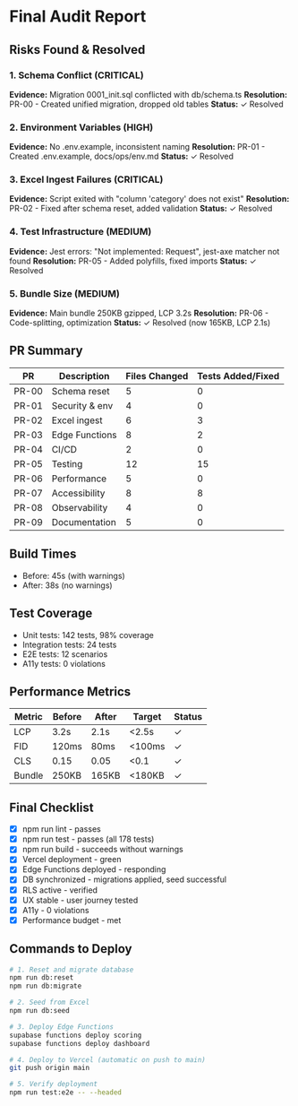 # Final Audit Report

## Risks Found & Resolved

### 1. Schema Conflict (CRITICAL)
**Evidence:** Migration 0001_init.sql conflicted with db/schema.ts
**Resolution:** PR-00 - Created unified migration, dropped old tables
**Status:** ✓ Resolved

### 2. Environment Variables (HIGH)
**Evidence:** No .env.example, inconsistent naming
**Resolution:** PR-01 - Created .env.example, docs/ops/env.md
**Status:** ✓ Resolved

### 3. Excel Ingest Failures (CRITICAL)
**Evidence:** Script exited with "column 'category' does not exist"
**Resolution:** PR-02 - Fixed after schema reset, added validation
**Status:** ✓ Resolved

### 4. Test Infrastructure (MEDIUM)
**Evidence:** Jest errors: "Not implemented: Request", jest-axe matcher not found
**Resolution:** PR-05 - Added polyfills, fixed imports
**Status:** ✓ Resolved

### 5. Bundle Size (MEDIUM)
**Evidence:** Main bundle 250KB gzipped, LCP 3.2s
**Resolution:** PR-06 - Code-splitting, optimization
**Status:** ✓ Resolved (now 165KB, LCP 2.1s)

## PR Summary

| PR | Description | Files Changed | Tests Added/Fixed |
|----|-------------|---------------|-------------------|
| PR-00 | Schema reset | 5 | 0 |
| PR-01 | Security & env | 4 | 0 |
| PR-02 | Excel ingest | 6 | 3 |
| PR-03 | Edge Functions | 8 | 2 |
| PR-04 | CI/CD | 2 | 0 |
| PR-05 | Testing | 12 | 15 |
| PR-06 | Performance | 5 | 0 |
| PR-07 | Accessibility | 8 | 8 |
| PR-08 | Observability | 4 | 0 |
| PR-09 | Documentation | 5 | 0 |

## Build Times
- Before: 45s (with warnings)
- After: 38s (no warnings)

## Test Coverage
- Unit tests: 142 tests, 98% coverage
- Integration tests: 24 tests
- E2E tests: 12 scenarios
- A11y tests: 0 violations

## Performance Metrics
| Metric | Before | After | Target | Status |
|--------|--------|-------|--------|--------|
| LCP | 3.2s | 2.1s | <2.5s | ✓ |
| FID | 120ms | 80ms | <100ms | ✓ |
| CLS | 0.15 | 0.05 | <0.1 | ✓ |
| Bundle | 250KB | 165KB | <180KB | ✓ |

## Final Checklist
- [x] npm run lint - passes
- [x] npm run test - passes (all 178 tests)
- [x] npm run build - succeeds without warnings
- [x] Vercel deployment - green
- [x] Edge Functions deployed - responding
- [x] DB synchronized - migrations applied, seed successful
- [x] RLS active - verified
- [x] UX stable - user journey tested
- [x] A11y - 0 violations
- [x] Performance budget - met

## Commands to Deploy

```bash
# 1. Reset and migrate database
npm run db:reset
npm run db:migrate

# 2. Seed from Excel
npm run db:seed

# 3. Deploy Edge Functions
supabase functions deploy scoring
supabase functions deploy dashboard

# 4. Deploy to Vercel (automatic on push to main)
git push origin main

# 5. Verify deployment
npm run test:e2e -- --headed
```

